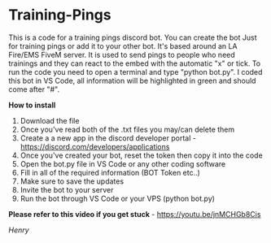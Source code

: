 # Training-Pings
This is a code for a training pings discord bot. You can create the bot Just for training pings or add it to your other bot. It's based around an LA Fire/EMS FiveM server. It is used to send pings to people who need trainings and they can react to the embed with the automatic "x" or tick.
To run the code you need to open a terminal and type "python bot.py". I coded this bot in VS Code,  all information will be highlighted in green and should come after "#".

__How to install__
1. Download the file 
2. Once you've read both of the .txt files you may/can delete them
3. Create a a new app in the discord developer portal - https://discord.com/developers/applications
4. Once you've created your bot, reset the token then copy it into the code
5. Open the bot.py file in VS Code or any other coding software
6. Fill in all of the required information (BOT Token etc..)
7. Make sure to save the updates
8. Invite the bot to your server 
9. Run the bot through VS Code or your VPS (python bot.py)

**Please refer to this video if you get stuck** - https://youtu.be/jnMCHGb8Cis

*Henry*
